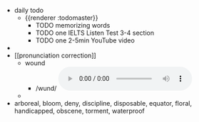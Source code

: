 - daily todo
	- {{renderer :todomaster}}
		- TODO memorizing words
		- TODO one IELTS Listen Test 3-4 section
		- TODO one 2-5min YouTube video
-
- [[pronunciation correction]]
	- wound
		- /wund/
		  <audio controls><source src="https://api.dictionaryapi.dev/media/pronunciations/en/wound-1-us.mp3"></audio>
	-
- arboreal, bloom, deny, discipline, disposable, equator, floral, handicapped, obscene, torment, waterproof